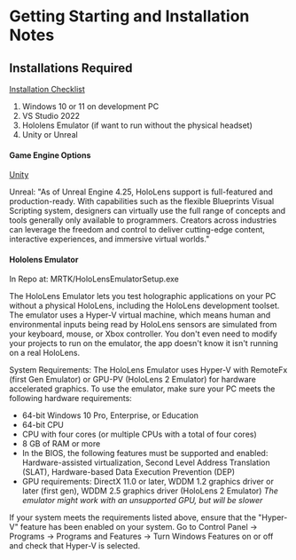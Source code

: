 # Getting Starting and Installation Notes

## Installations Required
[Installation Checklist](https://learn.microsoft.com/en-us/windows/mixed-reality/develop/install-the-tools?tabs=unity)

1. Windows 10 or 11 on development PC
2. VS Studio 2022
3. Hololens Emulator (if want to run without the physical headset)
4. Unity or Unreal

#### Game Engine Options
[Unity](https://learn.microsoft.com/en-us/windows/mixed-reality/develop/unity/choosing-unity-version)

Unreal: "As of Unreal Engine 4.25, HoloLens support is full-featured and production-ready. With capabilities such as the flexible Blueprints Visual Scripting system, designers can virtually use the full range of concepts and tools generally only available to programmers. Creators across industries can leverage the freedom and control to deliver cutting-edge content, interactive experiences, and immersive virtual worlds."

#### Hololens Emulator
In Repo at: MRTK/HoloLensEmulatorSetup.exe

The HoloLens Emulator lets you test holographic applications on your PC without a physical HoloLens, including the HoloLens development toolset. The emulator uses a Hyper-V virtual machine, which means human and environmental inputs being read by HoloLens sensors are simulated from your keyboard, mouse, or Xbox controller. You don't even need to modify your projects to run on the emulator, the app doesn't know it isn't running on a real HoloLens.

System Requirements:
The HoloLens Emulator uses Hyper-V with RemoteFx (first Gen Emulator) or GPU-PV (HoloLens 2 Emulator) for hardware accelerated graphics. To use the emulator, make sure your PC meets the following hardware requirements:

+ 64-bit Windows 10 Pro, Enterprise, or Education
+ 64-bit CPU
+ CPU with four cores (or multiple CPUs with a total of four cores)
+ 8 GB of RAM or more
+ In the BIOS, the following features must be supported and enabled: Hardware-assisted virtualization, Second Level Address Translation (SLAT), Hardware-based Data Execution Prevention (DEP)
+ GPU requirements: DirectX 11.0 or later, WDDM 1.2 graphics driver or later (first gen), WDDM 2.5 graphics driver (HoloLens 2 Emulator)
*The emulator might work with an unsupported GPU, but will be slower*

If your system meets the requirements listed above, ensure that the "Hyper-V" feature has been enabled on your system. Go to Control Panel -> Programs -> Programs and Features -> Turn Windows Features on or off and check that Hyper-V is selected.
